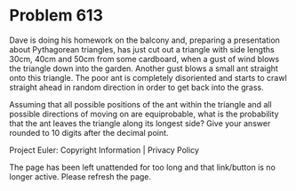 #   Problem 613

   Dave is doing his homework on the balcony and, preparing a presentation
   about Pythagorean triangles, has just cut out a triangle with side lengths
   30cm, 40cm and 50cm from some cardboard, when a gust of wind blows the
   triangle down into the garden.
   Another gust blows a small ant straight onto this triangle. The poor ant
   is completely disoriented and starts to crawl straight ahead in random
   direction in order to get back into the grass.

   Assuming that all possible positions of the ant within the triangle and
   all possible directions of moving on are equiprobable, what is the
   probability that the ant leaves the triangle along its longest side?
   Give your answer rounded to 10 digits after the decimal point.

   Project Euler: Copyright Information | Privacy Policy

   The page has been left unattended for too long and that link/button is no
   longer active. Please refresh the page.
